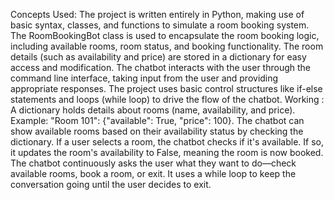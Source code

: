 Concepts Used:
The project is written entirely in Python, making use of basic syntax, classes, and functions to simulate a room booking system.
The RoomBookingBot class is used to encapsulate the room booking logic, including available rooms, room status, and booking functionality.
The room details (such as availability and price) are stored in a dictionary for easy access and modification.
The chatbot interacts with the user through the command line interface, taking input from the user and providing appropriate responses.
The project uses basic control structures like if-else statements and loops (while loop) to drive the flow of the chatbot.
Working :
A dictionary holds details about rooms (name, availability, and price).
Example: "Room 101": {"available": True, "price": 100}.
The chatbot can show available rooms based on their availability status by checking the dictionary.
If a user selects a room, the chatbot checks if it's available. If so, it updates the room's availability to False, meaning the room is now booked.
The chatbot continuously asks the user what they want to do—check available rooms, book a room, or exit. It uses a while loop to keep the conversation going until the user decides to exit.
